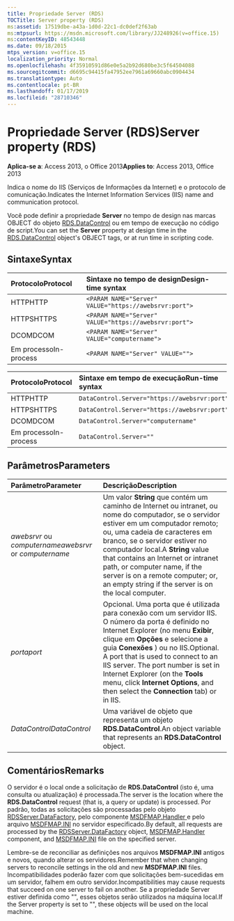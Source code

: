 ```yaml
---
title: Propriedade Server (RDS)
TOCTitle: Server property (RDS)
ms:assetid: 17519dbe-a43a-1d0d-22c1-dc0def2f63ab
ms:mtpsurl: https://msdn.microsoft.com/library/JJ248926(v=office.15)
ms:contentKeyID: 48543448
ms.date: 09/18/2015
mtps_version: v=office.15
localization_priority: Normal
ms.openlocfilehash: 4f35910591d86e0e5a2b92d680be3c5f64504088
ms.sourcegitcommit: d6695c94415fa47952ee7961a69660abc0904434
ms.translationtype: Auto
ms.contentlocale: pt-BR
ms.lasthandoff: 01/17/2019
ms.locfileid: "28710346"
---
```

# <a name="server-property-rds"></a><span data-ttu-id="cb5b5-102">Propriedade Server (RDS)</span><span class="sxs-lookup"><span data-stu-id="cb5b5-102">Server property (RDS)</span></span>

<span data-ttu-id="cb5b5-103">**Aplica-se a**: Access 2013, o Office 2013</span><span class="sxs-lookup"><span data-stu-id="cb5b5-103">**Applies to**: Access 2013, Office 2013</span></span>

<span data-ttu-id="cb5b5-104">Indica o nome do IIS (Serviços de Informações da Internet) e o protocolo de comunicação.</span><span class="sxs-lookup"><span data-stu-id="cb5b5-104">Indicates the Internet Information Services (IIS) name and communication protocol.</span></span>

<span data-ttu-id="cb5b5-105">Você pode definir a propriedade **Server** no tempo de design nas marcas OBJECT do objeto [RDS.DataControl](datacontrol-object-rds.md) ou em tempo de execução no código de script.</span><span class="sxs-lookup"><span data-stu-id="cb5b5-105">You can set the **Server** property at design time in the [RDS.DataControl](datacontrol-object-rds.md) object's OBJECT tags, or at run time in scripting code.</span></span>

## <a name="syntax"></a><span data-ttu-id="cb5b5-106">Sintaxe</span><span class="sxs-lookup"><span data-stu-id="cb5b5-106">Syntax</span></span>

|<span data-ttu-id="cb5b5-107">Protocolo</span><span class="sxs-lookup"><span data-stu-id="cb5b5-107">Protocol</span></span>|<span data-ttu-id="cb5b5-108">Sintaxe no tempo de design</span><span class="sxs-lookup"><span data-stu-id="cb5b5-108">Design-time syntax</span></span>|
|:-------|:-----------------|
|<span data-ttu-id="cb5b5-109">HTTP</span><span class="sxs-lookup"><span data-stu-id="cb5b5-109">HTTP</span></span>|`<PARAM NAME="Server" VALUE="https://awebsrvr:port">`|
|<span data-ttu-id="cb5b5-110">HTTPS</span><span class="sxs-lookup"><span data-stu-id="cb5b5-110">HTTPS</span></span>|`<PARAM NAME="Server" VALUE="https://awebsrvr:port">`|
|<span data-ttu-id="cb5b5-111">DCOM</span><span class="sxs-lookup"><span data-stu-id="cb5b5-111">DCOM</span></span>|`<PARAM NAME="Server" VALUE="computername">`|
|<span data-ttu-id="cb5b5-112">Em processo</span><span class="sxs-lookup"><span data-stu-id="cb5b5-112">In-process</span></span>|`<PARAM NAME="Server" VALUE="">`|


|<span data-ttu-id="cb5b5-113">Protocolo</span><span class="sxs-lookup"><span data-stu-id="cb5b5-113">Protocol</span></span>|<span data-ttu-id="cb5b5-114">Sintaxe em tempo de execução</span><span class="sxs-lookup"><span data-stu-id="cb5b5-114">Run-time syntax</span></span>|
|:-------|:--------------|
|<span data-ttu-id="cb5b5-115">HTTP</span><span class="sxs-lookup"><span data-stu-id="cb5b5-115">HTTP</span></span>|`DataControl.Server="https://awebsrvr:port"`|
|<span data-ttu-id="cb5b5-116">HTTPS</span><span class="sxs-lookup"><span data-stu-id="cb5b5-116">HTTPS</span></span>|`DataControl.Server="https://awebsrvr:port"`|
|<span data-ttu-id="cb5b5-117">DCOM</span><span class="sxs-lookup"><span data-stu-id="cb5b5-117">DCOM</span></span>|`DataControl.Server="computername"`|
|<span data-ttu-id="cb5b5-118">Em processo</span><span class="sxs-lookup"><span data-stu-id="cb5b5-118">In-process</span></span>|`DataControl.Server=""`|


## <a name="parameters"></a><span data-ttu-id="cb5b5-119">Parâmetros</span><span class="sxs-lookup"><span data-stu-id="cb5b5-119">Parameters</span></span>

|<span data-ttu-id="cb5b5-120">Parâmetro</span><span class="sxs-lookup"><span data-stu-id="cb5b5-120">Parameter</span></span>|<span data-ttu-id="cb5b5-121">Descrição</span><span class="sxs-lookup"><span data-stu-id="cb5b5-121">Description</span></span>|
|:--------|:----------|
|<span data-ttu-id="cb5b5-122">*awebsrvr* ou *computername*</span><span class="sxs-lookup"><span data-stu-id="cb5b5-122">*awebsrvr* or *computername*</span></span> |<span data-ttu-id="cb5b5-123">Um valor **String** que contém um caminho de Internet ou intranet, ou nome do computador, se o servidor estiver em um computador remoto; ou, uma cadeia de caracteres em branco, se o servidor estiver no computador local.</span><span class="sxs-lookup"><span data-stu-id="cb5b5-123">A **String** value that contains an Internet or intranet path, or computer name, if the server is on a remote computer; or, an empty string if the server is on the local computer.</span></span>|
|<span data-ttu-id="cb5b5-124">*porta*</span><span class="sxs-lookup"><span data-stu-id="cb5b5-124">*port*</span></span> |<span data-ttu-id="cb5b5-p101">Opcional. Uma porta que é utilizada para conexão com um servidor IIS. O número da porta é definido no Internet Explorer (no menu **Exibir**, clique em **Opções** e selecione a guia **Conexões** ) ou no IIS.</span><span class="sxs-lookup"><span data-stu-id="cb5b5-p101">Optional. A port that is used to connect to an IIS server. The port number is set in Internet Explorer (on the **Tools** menu, click **Internet Options**, and then select the **Connection** tab) or in IIS.</span></span>|
|<span data-ttu-id="cb5b5-128">*DataControl*</span><span class="sxs-lookup"><span data-stu-id="cb5b5-128">*DataControl*</span></span> |<span data-ttu-id="cb5b5-129">Uma variável de objeto que representa um objeto **RDS.DataControl**.</span><span class="sxs-lookup"><span data-stu-id="cb5b5-129">An object variable that represents an **RDS.DataControl** object.</span></span>|

## <a name="remarks"></a><span data-ttu-id="cb5b5-130">Comentários</span><span class="sxs-lookup"><span data-stu-id="cb5b5-130">Remarks</span></span>

<span data-ttu-id="cb5b5-131">O servidor é o local onde a solicitação de **RDS.DataControl** (isto é, uma consulta ou atualização) é processada.</span><span class="sxs-lookup"><span data-stu-id="cb5b5-131">The server is the location where the **RDS.DataControl** request (that is, a query or update) is processed.</span></span> <span data-ttu-id="cb5b5-132">Por padrão, todas as solicitações são processadas pelo objeto [RDSServer.DataFactory](datafactory-object-rdsserver.md), pelo componente [ MSDFMAP.Handler ](datafactory-customization.md) e pelo arquivo [MSDFMAP.INI](understanding-the-customization-file.md) no servidor especificado.</span><span class="sxs-lookup"><span data-stu-id="cb5b5-132">By default, all requests are processed by the [RDSServer.DataFactory](datafactory-object-rdsserver.md) object, [MSDFMAP.Handler](datafactory-customization.md) component, and [MSDFMAP.INI](understanding-the-customization-file.md) file on the specified server.</span></span> 

<span data-ttu-id="cb5b5-133">Lembre-se de reconciliar as definições nos arquivos **MSDFMAP.INI** antigos e novos, quando alterar os servidores.</span><span class="sxs-lookup"><span data-stu-id="cb5b5-133">Remember that when changing servers to reconcile settings in the old and new **MSDFMAP.INI** files.</span></span> <span data-ttu-id="cb5b5-134">Incompatibilidades poderão fazer com que solicitações bem-sucedidas em um servidor, falhem em outro servidor.</span><span class="sxs-lookup"><span data-stu-id="cb5b5-134">Incompatibilities may cause requests that succeed on one server to fail on another.</span></span> <span data-ttu-id="cb5b5-135">Se a propriedade Server estiver definida como "", esses objetos serão utilizados na máquina local.</span><span class="sxs-lookup"><span data-stu-id="cb5b5-135">If the Server property is set to "", these objects will be used on the local machine.</span></span>


